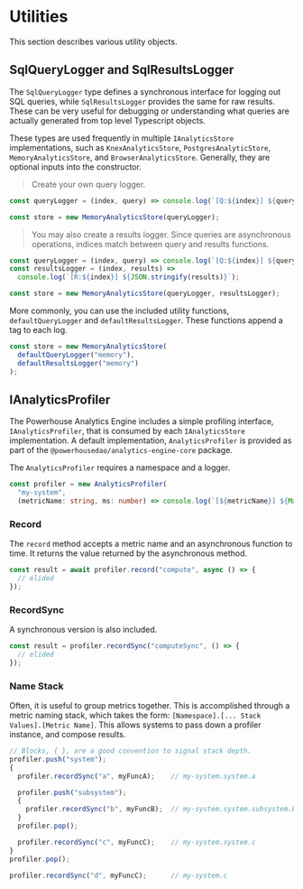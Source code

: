 # Utilities

This section describes various utility objects.

## SqlQueryLogger and SqlResultsLogger

The `SqlQueryLogger` type defines a synchronous interface for logging out SQL queries, while `SqlResultsLogger` provides the same for raw results. These can be very useful for debugging or understanding what queries are actually generated from top level Typescript objects.

These types are used frequently in multiple `IAnalyticsStore` implementations, such as `KnexAnalyticsStore`, `PostgresAnalyticStore`, `MemoryAnalyticsStore`, and `BrowserAnalyticsStore`. Generally, they are optional inputs into the constructor.

> Create your own query logger.

```typescript
const queryLogger = (index, query) => console.log(`[Q:${index}] ${query}`);

const store = new MemoryAnalyticsStore(queryLogger);
```

> You may also create a results logger. Since queries are asynchronous operations, indices match between query and results functions.

```typescript
const queryLogger = (index, query) => console.log(`[Q:${index}] ${query}`);
const resultsLogger = (index, results) =>
  console.log(`[R:${index}] ${JSON.stringify(results)}`);

const store = new MemoryAnalyticsStore(queryLogger, resultsLogger);
```

More commonly, you can use the included utility functions, `defaultQueryLogger` and `defaultResultsLogger`. These functions append a tag to each log.

```typescript
const store = new MemoryAnalyticsStore(
  defaultQueryLogger("memory"),
  defaultResultsLogger("memory")
);
```

## IAnalyticsProfiler

The Powerhouse Analytics Engine includes a simple profiling interface, `IAnalyticsProfiler`, that is consumed by each `IAnalyticsStore` implementation. A default implementation, `AnalyticsProfiler` is provided as part of the `@powerhousedao/analytics-engine-core` package.

The `AnalyticsProfiler` requires a namespace and a logger.

```typescript
const profiler = new AnalyticsProfiler(
  "my-system",
  (metricName: string, ms: number) => console.log(`[${metricName}] ${Math.floor(ms)} ms`));
```

### Record

The `record` method accepts a metric name and an asynchronous function to time. It returns the value returned by the asynchronous method.

```typescript
const result = await profiler.record("compute", async () => {
  // elided
});
```

### RecordSync

A synchronous version is also included.

```typescript
const result = profiler.recordSync("computeSync", () => {
  // elided
});
```

### Name Stack

Often, it is useful to group metrics together. This is accomplished through a metric naming stack, which takes the form: `[Namespace].[... Stack Values].[Metric Name]`. This allows systems to pass down a profiler instance, and compose results.

```typescript
// Blocks, { }, are a good convention to signal stack depth.
profiler.push("system");
{
  profiler.recordSync("a", myFuncA);    // my-system.system.a

  profiler.push("subsystem");
  {
    profiler.recordSync("b", myFuncB);  // my-system.system.subsystem.b
  }
  profiler.pop();

  profiler.recordSync("c", myFuncC);    // my-system.system.c
}
profiler.pop();

profiler.recordSync("d", myFuncC);      // my-system.c
```
